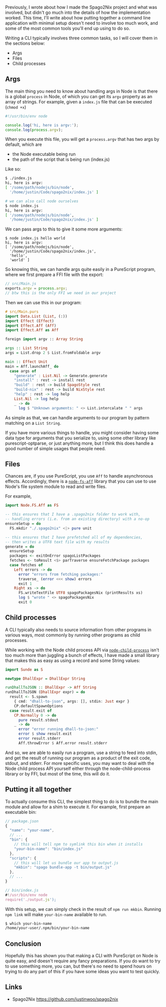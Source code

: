 Previously, I wrote about how I made the Spago2Nix project and what was involved, but didn't go much into the details of how the implementation worked. This time, I'll write about how putting together a command line application with minimal setup doesn't need to involve too much work, and some of the most common tools you'll end up using to do so.

Writing a CLI typically involves three common tasks, so I will cover them in the sections below:

* Args
* Files
* Child processes

## Args

The main thing you need to know about handling args in Node is that there is a global `process` in Node, of which you can get its `argv` property as an array of strings. For example, given a `index.js` file that can be executed (`chmod +x`)

```js
#!/usr/bin/env node

console.log('hi, here is argv:');
console.log(process.argv);
```

When you execute this file, you will get a `process.argv` that has two args by default, which are

* the Node executable being run
* the path of the script that is being run (index.js)

Like so:

```bash
$ ./index.js
hi, here is argv:
[ '/some/path/nodejs/bin/node',
  '/home/justin/Code/spago2nix/index.js' ]

# we can also call node ourselves
$ node index.js
hi, here is argv:
[ '/some/path/nodejs/bin/node',
  '/home/justin/Code/spago2nix/index.js' ]
```

We can pass args to this to give it some more arguments:

```
$ node index.js hello world
hi, here is argv:
[ '/some/path/nodejs/bin/node',
  '/home/justin/Code/spago2nix/index.js',
  'hello',
  'world' ]
```

So knowing this, we can handle args quite easily in a PureScript program, where we first prepare a FFI file with the export:

```js
// src/Main.js
exports.argv = process.argv;
// btw this is the only FFI we need in our project
```

Then we can use this in our program:

```purs
# src/Main.purs
import Data.List (List, (:))
import Effect (Effect)
import Effect.Aff (Aff)
import Effect.Aff as Aff

foreign import argv :: Array String

args :: List String
args = List.drop 2 $ List.fromFoldable argv

main :: Effect Unit
main = Aff.launchAff_ do
  case args of
    "generate" : List.Nil -> Generate.generate
    "install" : rest -> install rest
    "build" : rest -> build SpagoStyle rest
    "build-nix" : rest -> build NixStyle rest
    "help" : rest -> log help
    List.Nil -> log help
    _ -> do
      log $ "Unknown arguments: " <> List.intercalate " " args
```

As simple as that, we can handle arguments to our program by pattern matching on a `List String`.

If you have more various things to handle, you might consider having some data type for arguments that you serialize to, using some other library like purescript-optparse, or just anything more, but I think this does handle a good number of simple usages that people need.

## Files

Chances are, if you use PureScript, you use `Aff` to handle asynchronous effects. Accordingly, there is a [`node-fs-aff`](https://github.com/purescript-node/purescript-node-fs-aff) library that you can use to use Node's file system module to read and write files.

For example,

```purs
import Node.FS.Aff as FS

-- this ensures that I have a .spago2nix folder to work with,
-- handling errors (i.e. from an existing directory) with a no-op
ensureSetup = do
  FS.mkdir "./.spago2nix" <|> pure unit

-- this ensures that I have prefetched all of my dependencies,
-- then writes a UTF8 text file with my results
generate = do
  ensureSetup
  packages <- exitOnError spagoListPackages
  fetches <- toResult <$> parTraverse ensureFetchPackage packages
  case fetches of
    Left errors -> do
      error "errors from fetching packages:"
      traverse_ (error <<< show) errors
      exit 1
    Right xs -> do
      FS.writeTextFile UTF8 spagoPackagesNix (printResults xs)
      log $ "wrote " <> spagoPackagesNix
      exit 0
```

## Child processes

A CLI typically also needs to source information from other programs in various ways, most commonly by running other programs as child processes.

While working with the Node child process API via [`node-child-process`](https://github.com/purescript-node/purescript-node-child-process) isn't too much more than juggling a bunch of effects, I have made a small library that makes this as easy as using a record and some String values:

```purs
import Sunde as S

newtype DhallExpr = DhallExpr String

runDhallToJSON :: DhallExpr -> Aff String
runDhallToJSON (DhallExpr expr) = do
  result <- S.spawn
    { cmd: "dhall-to-json", args: [], stdin: Just expr }
    CP.defaultSpawnOptions
  case result.exit of
    CP.Normally 0 -> do
      pure result.stdout
    _ -> do
      error "error running dhall-to-json:"
      error $ show result.exit
      error result.stderr
      Aff.throwError $ Aff.error result.stderr
```

And so, we are able to easily run a program, use a string to feed into stdin, and get the result of running our program as a product of the exit code, stdout, and stderr. For more specific uses, you may want to deal with the Node child process API yourself either through the node-child-process library or by FFI, but most of the time, this will do it.

## Putting it all together

To actually consume this CLI, the simplest thing to do is to bundle the main module and allow for a shim to execute it. For example, first prepare an executable bin:

```js
// package.json
{
  "name": "your-name",
  // ...
  "bin": {
    // this will tell npm to symlink this bin when it installs
    "your-bin-name": "bin/index.js"
  },
  "scripts": {
    // this will let us bundle our app to output.js
    "mkbin": "spago bundle-app -t bin/output.js"
  },
  // ...
}

// bin/index.js
#!/usr/bin/env node
require('./output.js');
```

With this setup, we can simply check in the result of `npm run mkbin`. Running `npm link` will make `your-bin-name` available to run.

```bash
$ which your-bin-name
/home/your-user/.npm/bin/your-bin-name
```

## Conclusion

Hopefully this has shown you that making a CLI with PureScript on Node is quite easy, and doesn't require any fancy preparations. If you do want to try to use something more, you can, but there's no need to spend hours on trying to do any part of this if you have some ideas you want to test quickly.

## Links

* Spago2Nix <https://github.com/justinwoo/spago2nix>
